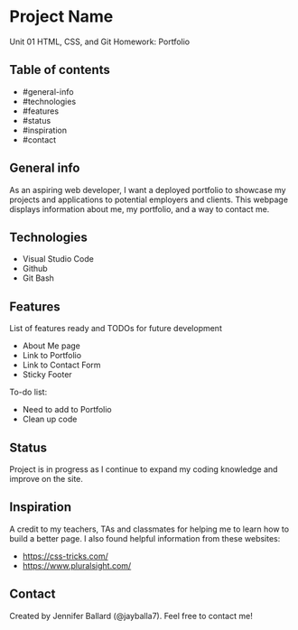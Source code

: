# Project Name
Unit 01 HTML, CSS, and Git Homework: Portfolio

## Table of contents
* #general-info
* #technologies
* #features
* #status
* #inspiration
* #contact

## General info
As an aspiring web developer, I want a deployed portfolio to showcase my projects and applications to potential employers and clients. This webpage displays information about me, my portfolio, and a way to contact me.

## Technologies
* Visual Studio Code
* Github
* Git Bash

## Features
List of features ready and TODOs for future development
* About Me page
* Link to Portfolio
* Link to Contact Form
* Sticky Footer

To-do list:
* Need to add to Portfolio
* Clean up code

## Status
Project is in progress as I continue to expand my coding knowledge and improve on the site.

## Inspiration
A credit to my teachers, TAs and classmates for helping me to learn how to build a better page. I also found helpful information from these websites:
- https://css-tricks.com/
- https://www.pluralsight.com/

## Contact
Created by Jennifer Ballard (@jayballa7). Feel free to contact me!
